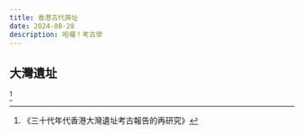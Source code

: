 ```yaml
---
title: 香港古代房址
date: 2024-08-28
description: 哈囉！考古學
---
```


## 大灣遺址
[^1]

[^1]: 《三十代年代香港大灣遺址考古報告的再研究》